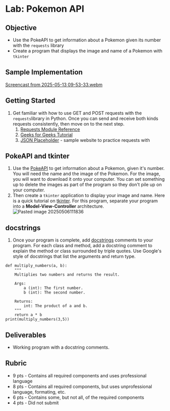 
# Lab: Pokemon API

## Objective

- Use the PokeAPI to get information about a Pokemon given its number with the `requests` library
- Create a program that displays the image and name of a Pokemon with `tkinter`

## Sample Implementation

[Screencast from 2025-05-13 09-53-33.webm](https://github.com/user-attachments/assets/e08a0680-5b2c-42d6-b92f-379f68f48da8)


## Getting Started

1. Get familiar with how to use GET and POST requests with the `requests`library in Python. Once you can send and receive both kinds requests consistently, then move on to the next step. 
	1. [Requests Module Reference](https://www.w3schools.com/python/module_requests.asp)
	2. [Geeks for Geeks Tutorial](https://www.geeksforgeeks.org/get-post-requests-using-python/)
	3. [JSON Placeholder](https://jsonplaceholder.typicode.com/) - sample website to practice requests with
## PokeAPI and tkinter

 1. Use the [PokeAPI](https://pokeapi.co/) to get information about a Pokemon, given it's number. You will need the name and the image of the Pokemon. For the image, you will want to download it onto your computer. You can set something up to delete the images as part of the program so they don't pile up on your computer.
 2. Then create a `tkinter` application to display your image and name. Here is a quick tutorial on [tkinter](https://realpython.com/python-gui-tkinter/). For this program, separate your program into a **Model-View-Controller** architecture. 
![Pasted image 20250506111836](https://github.com/user-attachments/assets/f5de7cbf-7618-493b-884f-69c13f610080)


## docstrings

1. Once your program is complete, add [docstrings](https://www.geeksforgeeks.org/python-docstrings/) comments to your program. For each class and method, add a docstring comment to explain the method or class surrounded by triple quotes. Use Google's style of docstrings that list the arguments and return type.  
```
def multiply_numbers(a, b):
    """
    Multiplies two numbers and returns the result.

    Args:
        a (int): The first number.
        b (int): The second number.

    Returns:
        int: The product of a and b.
    """
    return a * b
print(multiply_numbers(3,5))
```


## Deliverables
- Working program with a docstring comments. 


## Rubric

- 9 pts - Contains all required components and uses professional language
- 8 pts - Contains all required components, but uses unprofessional language, formating, etc. 
- 6 pts - Contains some, but not all, of the required components
- 4 pts - Did not submit
